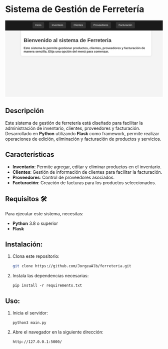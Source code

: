 # Sistema de Gestión de Ferretería

![Sistema de Gestión de Ferretería](/app/frontend/static/inicio.png) 

## Descripción
Este sistema de gestión de ferretería está diseñado para facilitar la administración de inventario, clientes, proveedores y facturación. Desarrollado en **Python** utilizando **Flask** como framework, permite realizar operaciones de edición, eliminación y facturación de productos y servicios.

## Características
- **Inventario**: Permite agregar, editar y eliminar productos en el inventario.
- **Clientes**: Gestión de información de clientes para facilitar la facturación.
- **Proveedores**: Control de proveedores asociados.
- **Facturación**: Creación de facturas para los productos seleccionados.

## Requisitos 🛠️
Para ejecutar este sistema, necesitas:
- **Python** 3.8 o superior
- **Flask**

## Instalación:
1. Clona este repositorio:
   ```bash
   git clone https://github.com/JorgeaAlb/ferreteria.git
   ```

2. Instala las dependencias necesarias:
    ```
    pip install -r requirements.txt
    ```


## Uso:
1. Inicia el servidor:
    ```
    python3 main.py
    ```
2. Abre el navegador en la siguiente dirección:
    ```
    http://127.0.0.1:5000/
    ```

